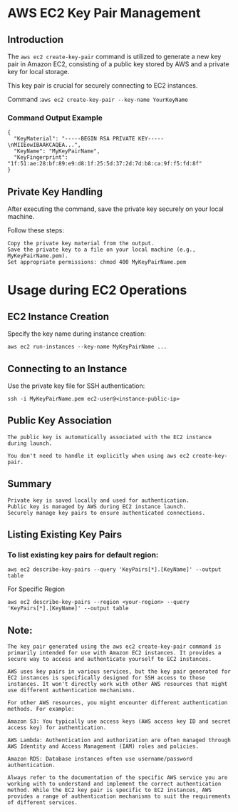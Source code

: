 
# AWS EC2 Key Pair Management

## Introduction
The `aws ec2 create-key-pair` command is utilized to generate a new key pair in Amazon EC2, consisting of a public key stored by AWS and a private key for local storage. 

This key pair is crucial for securely connecting to EC2 instances.

Command :`aws ec2 create-key-pair --key-name YourKeyName`
### Command Output Example
```
{
  "KeyMaterial": "-----BEGIN RSA PRIVATE KEY-----\nMIIEowIBAAKCAQEA...",
  "KeyName": "MyKeyPairName",
  "KeyFingerprint": "1f:51:ae:28:bf:89:e9:d8:1f:25:5d:37:2d:7d:b8:ca:9f:f5:fd:8f"
}
```
## Private Key Handling
After executing the command, save the private key securely on your local machine. 

Follow these steps:
```
Copy the private key material from the output.
Save the private key to a file on your local machine (e.g., MyKeyPairName.pem).
Set appropriate permissions: chmod 400 MyKeyPairName.pem
```
# Usage during EC2 Operations
## EC2 Instance Creation
Specify the key name during instance creation:

```
aws ec2 run-instances --key-name MyKeyPairName ...
```
## Connecting to an Instance
Use the private key file for SSH authentication:
```
ssh -i MyKeyPairName.pem ec2-user@<instance-public-ip>
```
## Public Key Association
```
The public key is automatically associated with the EC2 instance during launch. 

You don't need to handle it explicitly when using aws ec2 create-key-pair.
```
## Summary
```
Private key is saved locally and used for authentication.
Public key is managed by AWS during EC2 instance launch.
Securely manage key pairs to ensure authenticated connections.
```
## Listing Existing Key Pairs
### To list existing key pairs for default region:


```
aws ec2 describe-key-pairs --query 'KeyPairs[*].[KeyName]' --output table
```
For Specific Region

```
aws ec2 describe-key-pairs --region <your-region> --query 'KeyPairs[*].[KeyName]' --output table
```
## Note:
```
The key pair generated using the aws ec2 create-key-pair command is primarily intended for use with Amazon EC2 instances. It provides a secure way to access and authenticate yourself to EC2 instances.

AWS uses key pairs in various services, but the key pair generated for EC2 instances is specifically designed for SSH access to those instances. It won't directly work with other AWS resources that might use different authentication mechanisms.

For other AWS resources, you might encounter different authentication methods. For example:

Amazon S3: You typically use access keys (AWS access key ID and secret access key) for authentication.

AWS Lambda: Authentication and authorization are often managed through AWS Identity and Access Management (IAM) roles and policies.

Amazon RDS: Database instances often use username/password authentication.

Always refer to the documentation of the specific AWS service you are working with to understand and implement the correct authentication method. While the EC2 key pair is specific to EC2 instances, AWS provides a range of authentication mechanisms to suit the requirements of different services.
```
